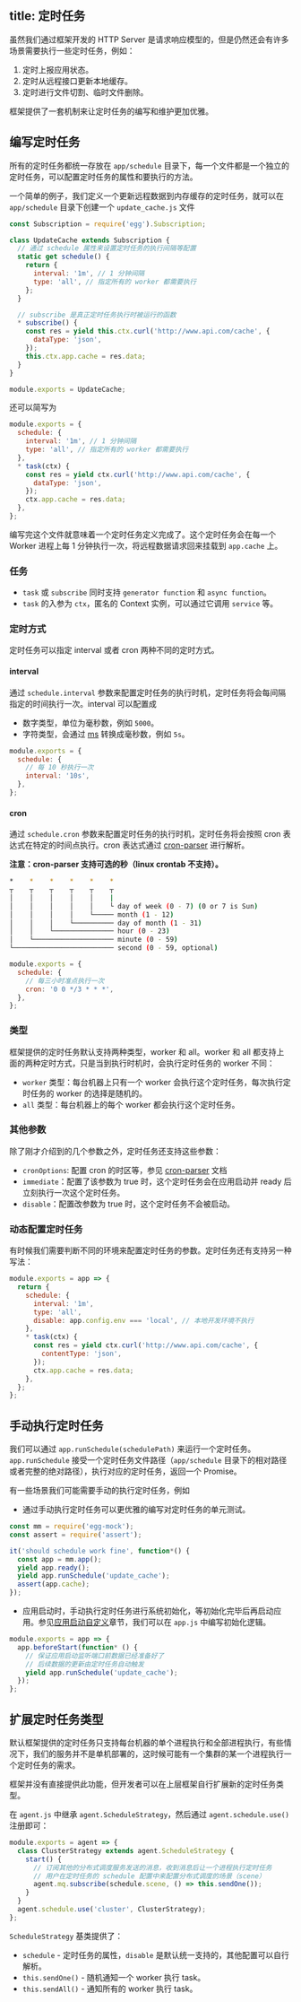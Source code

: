title: 定时任务
---

虽然我们通过框架开发的 HTTP Server 是请求响应模型的，但是仍然还会有许多场景需要执行一些定时任务，例如：

1. 定时上报应用状态。
1. 定时从远程接口更新本地缓存。
1. 定时进行文件切割、临时文件删除。

框架提供了一套机制来让定时任务的编写和维护更加优雅。

## 编写定时任务

所有的定时任务都统一存放在 `app/schedule` 目录下，每一个文件都是一个独立的定时任务，可以配置定时任务的属性和要执行的方法。

一个简单的例子，我们定义一个更新远程数据到内存缓存的定时任务，就可以在 `app/schedule` 目录下创建一个 `update_cache.js` 文件

```js
const Subscription = require('egg').Subscription;

class UpdateCache extends Subscription {
  // 通过 schedule 属性来设置定时任务的执行间隔等配置
  static get schedule() {
    return {
      interval: '1m', // 1 分钟间隔
      type: 'all', // 指定所有的 worker 都需要执行
    };
  }

  // subscribe 是真正定时任务执行时被运行的函数
  * subscribe() {
    const res = yield this.ctx.curl('http://www.api.com/cache', {
      dataType: 'json',
    });
    this.ctx.app.cache = res.data;
  }
}

module.exports = UpdateCache;
```

还可以简写为

```js
module.exports = {
  schedule: {
    interval: '1m', // 1 分钟间隔
    type: 'all', // 指定所有的 worker 都需要执行
  },
  * task(ctx) {
    const res = yield ctx.curl('http://www.api.com/cache', {
      dataType: 'json',
    });
    ctx.app.cache = res.data;
  },
};
```

编写完这个文件就意味着一个定时任务定义完成了。这个定时任务会在每一个 Worker 进程上每 1 分钟执行一次，将远程数据请求回来挂载到 `app.cache` 上。

### 任务

- `task` 或 `subscribe` 同时支持 `generator function` 和 `async function`。
- `task` 的入参为 `ctx`，匿名的 Context 实例，可以通过它调用 `service` 等。

### 定时方式

定时任务可以指定 interval 或者 cron 两种不同的定时方式。

#### interval

通过 `schedule.interval` 参数来配置定时任务的执行时机，定时任务将会每间隔指定的时间执行一次。interval 可以配置成

- 数字类型，单位为毫秒数，例如 `5000`。
- 字符类型，会通过 [ms](https://github.com/zeit/ms) 转换成毫秒数，例如 `5s`。

```js
module.exports = {
  schedule: {
    // 每 10 秒执行一次
    interval: '10s',
  },
};
```

#### cron

通过 `schedule.cron` 参数来配置定时任务的执行时机，定时任务将会按照 cron 表达式在特定的时间点执行。cron 表达式通过 [cron-parser](https://github.com/harrisiirak/cron-parser) 进行解析。

**注意：cron-parser 支持可选的秒（linux crontab 不支持）。**

```bash
*    *    *    *    *    *
┬    ┬    ┬    ┬    ┬    ┬
│    │    │    │    │    |
│    │    │    │    │    └ day of week (0 - 7) (0 or 7 is Sun)
│    │    │    │    └───── month (1 - 12)
│    │    │    └────────── day of month (1 - 31)
│    │    └─────────────── hour (0 - 23)
│    └──────────────────── minute (0 - 59)
└───────────────────────── second (0 - 59, optional)
```

```js
module.exports = {
  schedule: {
    // 每三小时准点执行一次
    cron: '0 0 */3 * * *',
  },
};
```

### 类型

框架提供的定时任务默认支持两种类型，worker 和 all。worker 和 all 都支持上面的两种定时方式，只是当到执行时机时，会执行定时任务的 worker 不同：

- `worker` 类型：每台机器上只有一个 worker 会执行这个定时任务，每次执行定时任务的 worker 的选择是随机的。
- `all` 类型：每台机器上的每个 worker 都会执行这个定时任务。

### 其他参数

除了刚才介绍到的几个参数之外，定时任务还支持这些参数：

- `cronOptions`: 配置 cron 的时区等，参见 [cron-parser](https://github.com/harrisiirak/cron-parser#options) 文档
- `immediate`：配置了该参数为 true 时，这个定时任务会在应用启动并 ready 后立刻执行一次这个定时任务。
- `disable`：配置改参数为 true 时，这个定时任务不会被启动。

### 动态配置定时任务

有时候我们需要判断不同的环境来配置定时任务的参数。定时任务还有支持另一种写法：

```js
module.exports = app => {
  return {
    schedule: {
      interval: '1m',
      type: 'all',
      disable: app.config.env === 'local', // 本地开发环境不执行
    },
    * task(ctx) {
      const res = yield ctx.curl('http://www.api.com/cache', {
        contentType: 'json',
      });
      ctx.app.cache = res.data;
    },
  };
};
```

## 手动执行定时任务

我们可以通过 `app.runSchedule(schedulePath)` 来运行一个定时任务。`app.runSchedule` 接受一个定时任务文件路径（`app/schedule` 目录下的相对路径或者完整的绝对路径），执行对应的定时任务，返回一个 Promise。

有一些场景我们可能需要手动的执行定时任务，例如

- 通过手动执行定时任务可以更优雅的编写对定时任务的单元测试。

```js
const mm = require('egg-mock');
const assert = require('assert');

it('should schedule work fine', function*() {
  const app = mm.app();
  yield app.ready();
  yield app.runSchedule('update_cache');
  assert(app.cache);
});
```

- 应用启动时，手动执行定时任务进行系统初始化，等初始化完毕后再启动应用。参见[应用启动自定义](./app-start.md)章节，我们可以在 `app.js` 中编写初始化逻辑。

```js
module.exports = app => {
  app.beforeStart(function* () {
    // 保证应用启动监听端口前数据已经准备好了
    // 后续数据的更新由定时任务自动触发
    yield app.runSchedule('update_cache');
  });
};
```

## 扩展定时任务类型

默认框架提供的定时任务只支持每台机器的单个进程执行和全部进程执行，有些情况下，我们的服务并不是单机部署的，这时候可能有一个集群的某一个进程执行一个定时任务的需求。

框架并没有直接提供此功能，但开发者可以在上层框架自行扩展新的定时任务类型。

在 `agent.js` 中继承 `agent.ScheduleStrategy`，然后通过 `agent.schedule.use()` 注册即可：

```js
module.exports = agent => {
  class ClusterStrategy extends agent.ScheduleStrategy {
    start() {
      // 订阅其他的分布式调度服务发送的消息，收到消息后让一个进程执行定时任务
      // 用户在定时任务的 schedule 配置中来配置分布式调度的场景（scene）
      agent.mq.subscribe(schedule.scene, () => this.sendOne());
    }
  }
  agent.schedule.use('cluster', ClusterStrategy);
};
```

`ScheduleStrategy` 基类提供了：

- `schedule` - 定时任务的属性，`disable`  是默认统一支持的，其他配置可以自行解析。
- `this.sendOne()` - 随机通知一个 worker 执行 task。
- `this.sendAll()` - 通知所有的 worker 执行 task。
